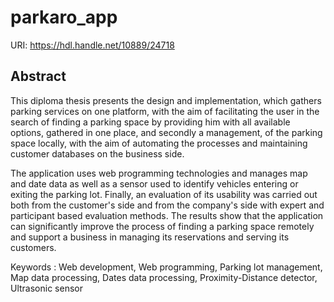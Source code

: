 # parkaro_app

URI: https://hdl.handle.net/10889/24718

## Abstract

This diploma thesis presents the design and implementation, which gathers parking services
on one platform, with the aim of facilitating the user in the search of finding a parking space
by providing him with all available options, gathered in one place, and secondly a
management, of the parking space locally, with the aim of automating the processes and
maintaining customer databases on the business side.

The application uses web programming technologies and manages map and date data as
well as a sensor used to identify vehicles entering or exiting the parking lot. Finally, an
evaluation of its usability was carried out both from the customer's side and from the
company's side with expert and participant based evaluation methods. The results show that
the application can significantly improve the process of finding a parking space remotely and
support a business in managing its reservations and serving its customers.

Keywords : Web development, Web programming, Parking lot management, Map data
processing, Dates data processing, Proximity-Distance detector, Ultrasonic sensor
